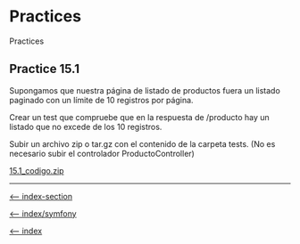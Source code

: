 
# Practices

Practices

## Practice 15.1

Supongamos que nuestra página de listado de productos fuera un listado paginado con un límite de 10 registros por página.

Crear un test que compruebe que en la respuesta de /producto hay un listado que no excede de los 10 registros.

Subir un archivo zip o tar.gz con el contenido de la carpeta tests. (No es necesario subir el controlador ProductoController)

[15.1_codigo.zip](/symfony/trainingIT/15-testing/15.1_codigo.zip)

---

[<-- index-section](/symfony/trainingIT/index.md)

[<-- index/symfony](/symfony/index.md)

[<-- index](/README.md)
